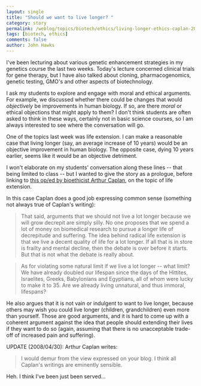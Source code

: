```yaml
---
layout: single 
title: "Should we want to live longer? " 
category: story
permalink: /weblog/topics/biotech/ethics/living-longer-ethics-caplan-2008.html
tags: [biotech, ethics] 
comments: false 
author: John Hawks 
---
```



<p>
I've been lecturing about various genetic enhancement strategies in my genetics course the last two weeks. Today's lecture concerned clinical trials for gene therapy, but I have also talked about cloning, pharmacogenomics, genetic testing, GMO's and other aspects of biotechnology. 
</p>

<p>
I ask my students to explore and engage with moral and ethical arguments. For example, we discussed whether there could be changes that would <I>objectively</i> be improvements in human biology. If so, are there <i>moral</i> or ethical objections that might apply to them? I don't think students are often asked to think in these ways, certainly not in basic science courses, so I am always interested to see where the conversation will go. 
</p>

<p>
One of the topics last week was life extension. I can make a reasonable case that living longer (say, an average increase of 10 years) would be an objective improvement in human biology. The opposite case, dying 10 years earlier, seems like it would be an objective detriment. 
</p>

<p>
I won't elaborate on my students' conversation along these lines -- that being limited to class -- but I wanted to give the story as a prologue, before linking to <a href="http://www.msnbc.msn.com/id/23562623/">this op/ed by bioethicist Arthur Caplan</a>, on the topic of life extension. 
</p>

<p>
In this case Caplan does a good job expressing common sense (something not always true of Caplan's writing):
</p>

<blockquote>That said, arguments that we should not live a lot longer because we will grow decrepit are simply silly. No one proposes that we spend a lot of money on biomedical research to pursue a longer life of decrepitude and suffering. The idea behind radical life extension is that we live a decent quality of life for a lot longer. If all that is in store is frailty and mental decline, then the debate is over before it starts. But that is not what the debate is really about.</blockquote>

<blockquote>As for violating some natural limit if we live a lot longer -- what limit? We have already doubled our lifespan since the days of the Hittites, Israelites, Greeks, Babylonians and Egyptians, all of whom were lucky to make it to 35. Are we already living unnatural, and thus immoral, lifespans?</blockquote>

<p>
He also argues that it is not vain or indulgent to want to live longer, because others may wish you could live longer (children, grandchildren) even more than yourself. Those are good arguments, and it is hard to come up with a coherent argument against the idea that people should extending their lives if they want to do so (again, assuming that there is no unacceptable trade-off of increased pain and suffering). 
</p>

<p>
UPDATE (2008/04/30): Arthur Caplan writes: 
</p>

<blockquote>I would demur from the view expressed on your blog. I think all Caplan's writings are eminently sensible.</blockquote>

<p>
Heh. I think I've been just been served...
</p>


